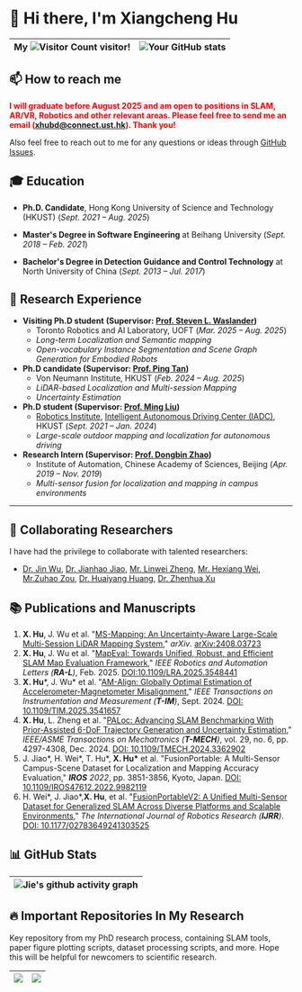 # 👋 Hi there, I'm Xiangcheng Hu


| My ![Visitor Count](https://profile-counter.glitch.me/JokerJohn/count.svg) visitor! | ![Your GitHub stats](https://github-readme-stats.vercel.app/api?username=JokerJohn&show_icons=true&theme=buefy) |
| ------------------------------------------------------------ | ------------------------------------------------------------ |

## 📫 How to reach me

<span style="color:red">**I will graduate before August 2025 and am open to positions in SLAM, AR/VR, Robotics and other relevant areas. Please feel free to send me an email (xhubd@connect.ust.hk). Thank you!**</span>

Also feel free to reach out to me for any questions or ideas through [GitHub Issues](https://github.com/JokerJohn/JokerJohn/issues).

## 🎓 Education

- **Ph.D. Candidate**, Hong Kong University of Science and Technology (HKUST) (*Sept. 2021 – Aug. 2025*)
  
- **Master's Degree in Software Engineering** at Beihang University (*Sept. 2018 – Feb. 2021*)
	
- **Bachelor's Degree in Detection Guidance and Control Technology** at North University of China  (*Sept. 2013 – Jul. 2017*)

## 🔬 Research Experience

- **Visiting Ph.D student** **(Supervisor: [Prof. Steven L. Waslander](https://www.trailab.utias.utoronto.ca/steven-waslander))**
  - Toronto Robotics and AI Laboratory, UOFT (*Mar. 2025 – Aug. 2025*)
  - *Long-term Localization and Semantic mapping*
  - *Open-vocabulary Instance Segmentation and Scene Graph Generation for Embodied Robots*
- **Ph.D candidate  (Supervisor: [Prof. Ping Tan](https://ece.hkust.edu.hk/pingtan))**
  - Von Neumann Institute, HKUST (*Feb. 2024 – Aug. 2025*)
  - *LiDAR-based Localization and Multi-session Mapping*
  - *Uncertainty Estimation*
- **Ph.D student (Supervisor: [Prof. Ming Liu](https://scholar.google.com/citations?hl=en&user=CdV5LfQAAAAJ))** 
  - [Robotics Institute](https://ri.hkust.edu.hk/), [Intelligent Autonomous Driving Center (IADC)](https://ram-lab.com/), HKUST (*Sept. 2021 – Jan. 2024*)
  - *Large-scale outdoor mapping and localization for autonomous driving*
- **Research Intern (Supervisor: [Prof. Dongbin Zhao](https://people.ucas.ac.cn/~zhaodongbin))**
  - Institute of Automation, Chinese Academy of Sciences, Beijing (*Apr. 2019 – Nov. 2019*)
  - *Multi-sensor fusion for localization and mapping in campus environments*

---

## 🤝 Collaborating Researchers

I have had the privilege to collaborate with talented researchers:
- [Dr. Jin Wu](https://zarathustr.github.io/), [Dr. Jianhao Jiao](https://gogojjh.github.io/),  [Mr. Linwei Zheng](https://scholar.google.com/citations?user=70iMcgoAAAAJ&hl=en), [Mr. Hexiang Wei](https://scholar.google.com/citations?user=VwOF_TkAAAAJ&hl=zh-CN), [Mr.Zuhao Zou](https://scholar.google.com/citations?user=mcDnbBYAAAAJ&hl=zh-TW), [Dr. Huaiyang Huang](https://hyhuang1995.github.io/), [Dr. Zhenhua Xu](https://tonyxuqaq.github.io/)

## :books: Publications and Manuscripts

1. **X. Hu**, J. Wu et al. "[MS-Mapping: An Uncertainty-Aware Large-Scale Multi-Session LiDAR Mapping System](https://github.com/JokerJohn/MS-Mapping)," *arXiv*. [arXiv:2408.03723](https://arxiv.org/abs/2408.03723)
2. **X. Hu**, J. Wu et al. "[MapEval: Towards Unified, Robust, and Efficient SLAM Map Evaluation Framework](https://github.com/JokerJohn/Cloud_Map_Evaluation)," *IEEE Robotics and Automation Letters (**RA-L**)*, Feb. 2025. [DOI:10.1109/LRA.2025.3548441](https://ieeexplore.ieee.org/document/10910156) 
3. **X. Hu***, J. Wu* et al. "[AM-Align: Globally Optimal Estimation of Accelerometer-Magnetometer Misalignment](https://github.com/JokerJohn/AM_Align)," *IEEE Transactions on Instrumentation and Measurement (**T-IM**)*, Sept. 2024. [DOI: 10.1109/TIM.2025.3541657](https://ieeexplore.ieee.org/document/10897324)
4. **X. Hu**, L. Zheng et al. "[PALoc: Advancing SLAM Benchmarking With Prior-Assisted 6-DoF Trajectory Generation and Uncertainty Estimation](https://github.com/JokerJohn/PALoc)," *IEEE/ASME Transactions on Mechatronics  (**T-MECH**)*, vol. 29, no. 6, pp. 4297-4308, Dec. 2024. [DOI: 10.1109/TMECH.2024.3362902](https://doi.org/10.1109/TMECH.2024.3362902)
5. J. Jiao\*, H. Wei\*, T. Hu\*, **X. Hu\*** et al. "FusionPortable: A Multi-Sensor Campus-Scene Dataset for Localization and Mapping Accuracy Evaluation," ***IROS** 2022*, pp. 3851-3856, Kyoto, Japan. [DOI: 10.1109/IROS47612.2022.9982119](https://doi.org/10.1109/IROS47612.2022.9982119)
6. H. Wei\*, J. Jiao\*,**X. Hu**, et al. "[FusionPortableV2: A Unified Multi-Sensor Dataset for Generalized SLAM Across Diverse Platforms and Scalable Environments](https://journals.sagepub.com/doi/full/10.1177/02783649241303525)," *The International Journal of Robotics Research (**IJRR**)*. [DOI: 10.1177/02783649241303525](https://doi.org/10.1177/02783649241303525)

## 📊 GitHub Stats

| ![Jie's github activity graph](https://github-readme-activity-graph.vercel.app/graph?username=JokerJohn&theme=react) |
| ------------------------------------------------------------ |

## 🔥 Important Repositories In My Research

Key repository from my PhD research process, containing SLAM tools, paper figure plotting scripts, dataset processing scripts, and more. Hope this will be helpful for newcomers to scientific research.

| <a href="https://github.com/JokerJohn/SLAMTools"><img align="center" src="https://github-readme-stats.vercel.app/api/pin/?username=JokerJohn&repo=SLAMTools&theme=buefy" /></a> | <a href="https://github.com/JokerJohn/MS-Dataset"><img align="center" src="https://github-readme-stats.vercel.app/api/pin/?username=JokerJohn&repo=MS-Dataset&theme=buefy" /></a> |
| ------------------------------------------------------------ | ------------------------------------------------------------ |

